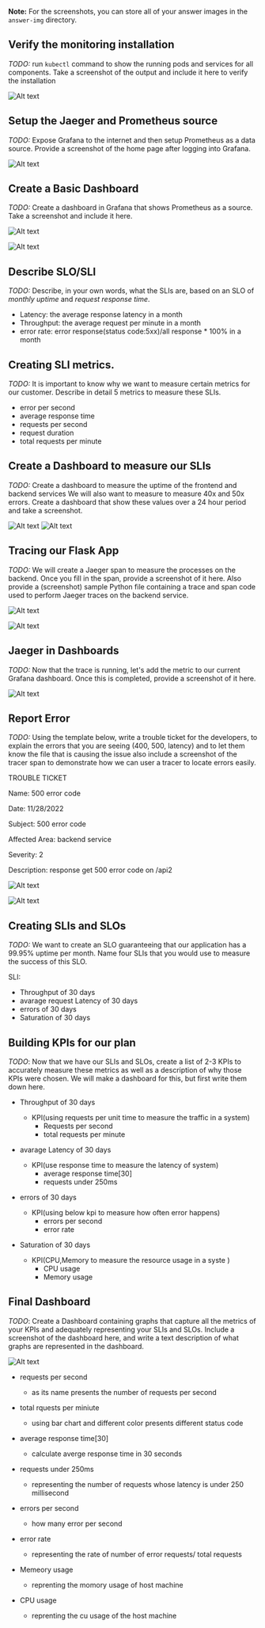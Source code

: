 **Note:** For the screenshots, you can store all of your answer images in the `answer-img` directory.

## Verify the monitoring installation

*TODO:* run `kubectl` command to show the running pods and services for all components. Take a screenshot of the output and include it here to verify the installation

![Alt text](./answer-img/all-components.png)

## Setup the Jaeger and Prometheus source
*TODO:* Expose Grafana to the internet and then setup Prometheus as a data source. Provide a screenshot of the home page after logging into Grafana.

![Alt text](./answer-img/grafana-homepage.png)

## Create a Basic Dashboard
*TODO:* Create a dashboard in Grafana that shows Prometheus as a source. Take a screenshot and include it here.

![Alt text](./answer-img/basic-dashboard.png)

![Alt text](./answer-img/grafana_datasource.png)

## Describe SLO/SLI
*TODO:* Describe, in your own words, what the SLIs are, based on an SLO of *monthly uptime* and *request response time*.

+ Latency:  the average response latency in a month
+ Throughput:  the average request per minute in a month
+ error rate: error response(status code:5xx)/all response * 100% in a month 

## Creating SLI metrics.
*TODO:* It is important to know why we want to measure certain metrics for our customer. Describe in detail 5 metrics to measure these SLIs. 

+ error per second
+ average response time
+ requests per second
+ request duration
+ total requests per minute

## Create a Dashboard to measure our SLIs
*TODO:* Create a dashboard to measure the uptime of the frontend and backend services We will also want to measure to measure 40x and 50x errors. Create a dashboard that show these values over a 24 hour period and take a screenshot.

![Alt text](./answer-img/dashboard-for-CLI.png)
![Alt text](./answer-img/dashboard-for-CLI2.png)

## Tracing our Flask App
*TODO:*  We will create a Jaeger span to measure the processes on the backend. Once you fill in the span, provide a screenshot of it here. Also provide a (screenshot) sample Python file containing a trace and span code used to perform Jaeger traces on the backend service.

![Alt text](./answer-img/tracing1.png)

![Alt text](./answer-img/Tracing-our-Flask-App.png)


## Jaeger in Dashboards
*TODO:* Now that the trace is running, let's add the metric to our current Grafana dashboard. Once this is completed, provide a screenshot of it here.

![Alt text](./answer-img/jaeger-in-Dashboards.png)

## Report Error
*TODO:* Using the template below, write a trouble ticket for the developers, to explain the errors that you are seeing (400, 500, latency) and to let them know the file that is causing the issue also include a screenshot of the tracer span to demonstrate how we can user a tracer to locate errors easily.

TROUBLE TICKET

Name:  500 error code

Date: 11/28/2022

Subject: 500 error code

Affected Area: backend service

Severity: 2

Description:  response get 500 error code on /api2


![Alt text](./answer-img/tracing1.png)


![Alt text](./answer-img/tracing2.png)

## Creating SLIs and SLOs
*TODO:* We want to create an SLO guaranteeing that our application has a 99.95% uptime per month. Name four SLIs that you would use to measure the success of this SLO.

SLI:
+ Throughput of 30 days
+ avarage request Latency of 30 days
+ errors of 30 days
+ Saturation of 30 days



## Building KPIs for our plan
*TODO*: Now that we have our SLIs and SLOs, create a list of 2-3 KPIs to accurately measure these metrics as well as a description of why those KPIs were chosen. We will make a dashboard for this, but first write them down here.

+ Throughput of 30 days
    + KPI(using requests per unit time to measure the traffic in a system)
        + Requests per second
        + total requests per minute

+ avarage Latency of 30 days
    + KPI(use response time to measure the latency of system)
        + average response time[30]
        + requests under 250ms

+ errors of 30 days
    + KPI(using below kpi to measure how often error happens)
        + errors per second
        + error rate

+ Saturation of 30 days
    + KPI(CPU,Memory to measure the resource usage in a syste )
        + CPU usage
        + Memory usage

## Final Dashboard
*TODO*: Create a Dashboard containing graphs that capture all the metrics of your KPIs and adequately representing your SLIs and SLOs. Include a screenshot of the dashboard here, and write a text description of what graphs are represented in the dashboard.  


![Alt text](./answer-img/final-dashboard2.png)

+ requests per second 
    + as its name presents the number of requests per second

+ total rquests per miniute
    + using bar chart and different color presents different status code

+ average response time[30]
    + calculate averge response time in 30 seconds

+ requests under 250ms
    + representing the number of requests whose latency is under 250 millisecond

+ errors per second
    + how many error per second

+ error rate
    + representing the rate of number of error requests/ total requests

+ Memeory usage
    + reprenting the momory usage of host machine

+ CPU usage
    + reprenting the cu usage of the host machine